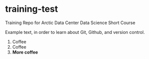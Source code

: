 # training-test
Training Repo for Arctic Data Center Data Science Short Course

Example text, in order to learn about Git, Github, and version control.

1. Coffee
2. Coffee
3. **More coffee**
